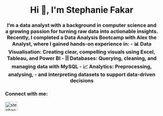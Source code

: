 <h1 align="center">Hi 👋, I'm Stephanie Fakar</h1>
<h3 align="center">I’m a data analyst with a background in computer science and a growing passion for turning raw data into actionable insights. Recently, I completed a Data Analysis Bootcamp with Alex the Analyst, where I gained hands-on experience in: 
  - 📊 Data Visualisation: Creating clear, compelling visuals using Excel, Tableau, and Power BI 
  - 🗄️ Databases: Querying, cleaning, and managing data with MySQL 
  - 📈 Analytics: Preprocessing, analysing,
  - and interpreting datasets to support data-driven decisions</h3>


<h3 align="left">Connect with me:</h3>
<p align="left">
<a href="https://linkedin.com/in/stephanie fakar" target="blank"><img align="center" src="https://raw.githubusercontent.com/rahuldkjain/github-profile-readme-generator/master/src/images/icons/Social/linked-in-alt.svg" alt="stephanie fakar" height="30" width="40" /></a>
</p>



